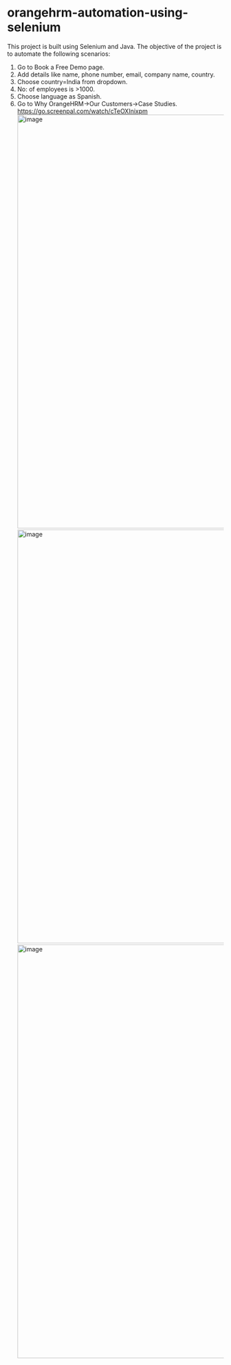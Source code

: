 # orangehrm-automation-using-selenium
 This project is built using Selenium and Java. The objective of the project is to automate the following scenarios:
 1. Go to Book a Free Demo page.
 2. Add details like name, phone number, email, company name, country.
 3. Choose country=India from dropdown.
 4. No: of employees is >1000.
 5. Choose language as Spanish.
 6. Go to Why OrangeHRM->Our Customers->Case Studies.
    https://go.screenpal.com/watch/cTeOXInixpm
    <img width="960" alt="image" src="https://github.com/user-attachments/assets/db1a8d37-2043-4076-8552-d960bb8d4b30" />
    <img width="960" alt="image" src="https://github.com/user-attachments/assets/1bfb8195-165a-451e-809a-fd247e779e75" />
    <img width="960" alt="image" src="https://github.com/user-attachments/assets/101e5da4-9789-4b80-91ed-af02bb3f2461" />



    
